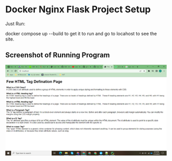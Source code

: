 # Docker Nginx Flask Project Setup

Just Run:

docker compose up --build to get it to run and go to locahost to see the site.

## Screenshot of Running Program



![Running Program](screenshots/myFirstWebPageOutput.png)

